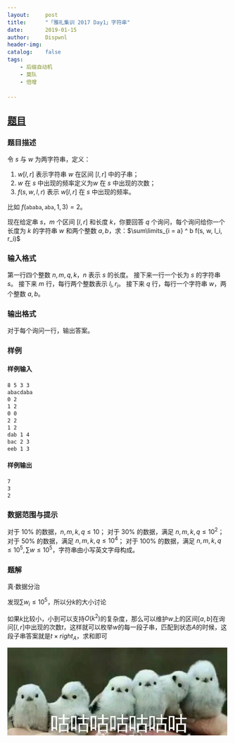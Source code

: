```yaml
---
layout:		post
title:		"「雅礼集训 2017 Day1」字符串"
date:		2019-01-15
author:		Dispwnl
header-img:
catalog:	false
tags:
    - 后缀自动机
    - 莫队
    - 倍增

---
```


## [题目](https://loj.ac/problem/6031)

### 题目描述

令 $s$ 与 $w$ 为两字符串，定义：

1. $w[l, r]$ 表示字符串 $w$ 在区间 $[l, r]$ 中的子串；
2. $w$ 在 $s$ 中出现的频率定义为$w$ 在 $s$ 中出现的次数；
3. $f(s, w, l, r)$ 表示 $w[l, r]$ 在 $s$ 中出现的频率。

比如 $f(\texttt{ababa}, \texttt{aba}, 1, 3) = 2$。

现在给定串 $s$，$m$ 个区间 $[l, r]$ 和长度 $k$，你要回答 $q$ 个询问，每个询问给你一个长度为 $k$ 的字符串 $w$ 和两个整数 $a, b$，求：$\sum\limits_{i = a} ^ b f(s, w, l_i, r_i)$


### 输入格式

第一行四个整数 $n, m, q, k$，$n$ 表示 $s$ 的长度。
接下来一行一个长为 $s$ 的字符串 $s$。
接下来 $m$ 行，每行两个整数表示 $l_i, r_i$。
接下来 $q$ 行，每行一个字符串 $w$，两个整数 $a, b$。

### 输出格式

对于每个询问一行，输出答案。

### 样例

#### 样例输入

```plain
8 5 3 3
abacdaba
0 2
1 2
0 0
2 2
1 2
dab 1 4
bac 2 3
eeb 1 3
```

#### 样例输出

```plain
7
3
2
```

### 数据范围与提示

对于 $10\%$ 的数据，$n, m, k, q \leq 10$；
对于 $30\%$ 的数据，满足 $n, m, k, q \leq 10 ^ 2$；
对于 $50\%$ 的数据，满足 $n, m, k, q \leq 10 ^ 4$；
对于 $100\%$ 的数据，满足 $n, m, k, q \leq 10 ^ 5, \sum w \leq 10 ^ 5$，字符串由小写英文字母构成。

### 题解

真·数据分治

发现$\sum w_i\le 10^5$，所以分$k$的大小讨论

如果$k$比较小，小到可以支持$O(k^2)$的复杂度，那么可以维护$w$上的区间$[a,b]$在询问$[l,r]$中出现的次数$t$，这样就可以枚举$w$的每一段子串，匹配到状态$A$的时候，这段子串答案就是$t\times right_A$，求和即可

![](/img/qaq/咕咕咕.jpg)
